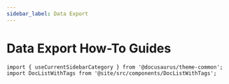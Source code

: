 ```yaml
---
sidebar_label: Data Export
---
```


# Data Export How-To Guides

```mdx-code-block
import { useCurrentSidebarCategory } from '@docusaurus/theme-common';
import DocListWithTags from '@site/src/components/DocListWithTags';
```

<DocListWithTags items={useCurrentSidebarCategory().items} />
